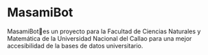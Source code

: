 # MasamiBot
MasamiBot🤖es un proyecto para la Facultad de Ciencias Naturales y Matemática de la Universidad Nacional del Callao para una mejor accesibilidad de la bases de datos universitario.
